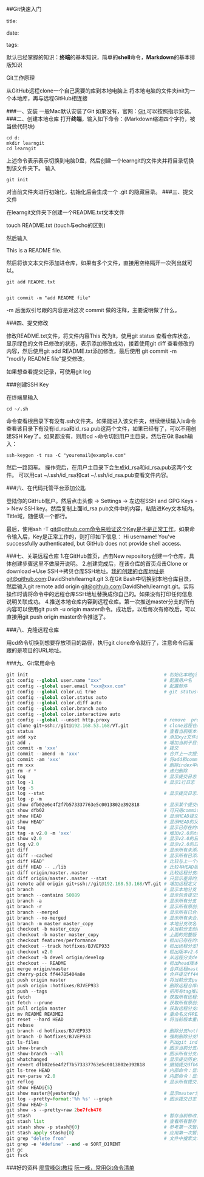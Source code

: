 ##Git快速入门

title:

date:

tags:

 
默认已经掌握的知识：**终端**的基本知识，简单的**shell**命令，**Markdown**的基本排版知识
 
 
 
 Git工作原理
 
 
 从GitHub远程clone一个自己需要的库到本地电脑上
 将本地电脑的文件夹init为一个本地库，再与远程GitHub相连接

###一、安装
一般Mac默认安装了Git
如果没有，官网：[Git](https://git-scm.com),可以按照指示安装。
###二、创建本地仓库
打开**终端**，输入如下命令：(Markdown缩进四个字符，被当做代码块)
    
    cd d:
    mkdir learngit
    cd learngit

上述命令表示表示切换到电脑D盘，然后创建一个learngit的文件夹并将目录切换到该文件夹下。
输入 
    
    git init
对当前文件夹进行初始化，初始化后会生成一个 .git 的隐藏目录。
###三、提交文件

在learngit文件夹下创建一个README.txt文本文件

touch README.txt
(touch与echo的区别)

然后输入

This is a README file.

然后将该文本文件添加进仓库，如果有多个文件，直接用空格隔开一次列出就可以。

    git add README.txt

 
    git commit -m "add README file"



-m 后面双引号跟的内容是对这次 commit 做的注释，主要说明做了什么。


###四、提交修改

修改README.txt文件，将文件内容This 改为It，使用git status 查看仓库状态，显示绿色的文件已修改的状态，表示添加修改成功，接着使用git diff 查看修改的内容，然后使用git add README.txt添加修改，最后使用 git commit -m "modify README file"提交修改。

如果想查看提交记录，可使用git log

###创建SSH Key

在终端里输入
    
    cd ~/.sh
    
命令查看根目录下有没有.ssh文件夹。如果能进入该文件夹，继续继续输入ls命令查看该目录下有没有id_rsa和id_rsa.pub这两个文件，如果已经有了，可以不用创建SSH Key了。如果都没有，则用cd ~命令切回用户主目录，然后在Git Bash输入：

    ssh-keygen -t rsa -C "youremail@example.com"
然后一路回车。
操作完后，在用户主目录下会生成id_rsa和id_rsa.pub这两个文件。
可以用cat ~/.ssh/id_rsa和cat ~/.ssh/id_rsa.pub查看文件内容。

###六、在代码托管平台添加公匙

登陆你的GitHub帐户。然后点击头像 -> Settings -> 左边栏SSH and GPG Keys -> New SSH key。然后复制上面id_rsa.pub文件中的内容，粘贴进Key文本域内。 Title域，随便填一个都行。


最后，使用ssh -T git@github.com命令来验证这个Key是不是正常工作。如果命令输入后，Key是正常工作的，则打印如下信息：
Hi username! You've successfully authenticated, but GitHub does not provide shell access.

###七、关联远程仓库
1.在GitHub首页，点击New repository创建一个仓库，具体创建步骤这里不做展开说明。
2.创建完成后，在该仓库的首页点击Clone or download->Use SSH->拷贝仓库SSH地址。我的创建的仓库地址是git@github.com:DavidSheh/learngit.git
3.在Git Bash中切换到本地仓库目录，然后输入git remote add origin git@github.com:DavidSheh/learngit.git。实际操作时请将命令中的远程仓库SSH地址替换成你自己的。如果没有打印任何信息说明关联成功。
4.推送本地仓库内容到远程仓库。第一次推送master分支的所有内容可以使用git push -u origin master命令。成功后，以后每次有修改后，可以直接用git push origin master命令推送了。

###八、克隆远程仓库

用cd命令切换到想要存放项目的路径，执行git clone命令就行了，注意命令后面跟的是项目的URL地址。



###九、Git常用命令

```python
git init                                                  # 初始化本地git仓库（创建新仓库）
git config --global user.name "xxx"                       # 配置用户名
git config --global user.email "xxx@xxx.com"              # 配置邮件
git config --global color.ui true                         # git status等命令自动着色
git config --global color.status auto
git config --global color.diff auto
git config --global color.branch auto
git config --global color.interactive auto
git config --global --unset http.proxy                    # remove  proxy configuration on git
git clone git+ssh://git@192.168.53.168/VT.git             # clone远程仓库
git status                                                # 查看当前版本状态（是否修改）
git add xyz                                               # 添加xyz文件至index
git add .                                                 # 增加当前子目录下所有更改过的文件至index
git commit -m 'xxx'                                       # 提交
git commit --amend -m 'xxx'                               # 合并上一次提交（用于反复修改）
git commit -am 'xxx'                                      # 将add和commit合为一步
git rm xxx                                                # 删除index中的文件
git rm -r *                                               # 递归删除
git log                                                   # 显示提交日志
git log -1                                                # 显示1行日志 -n为n行
git log -5
git log --stat                                            # 显示提交日志及相关变动文件
git log -p -m
git show dfb02e6e4f2f7b573337763e5c0013802e392818         # 显示某个提交的详细内容
git show dfb02                                            # 可只用commitid的前几位
git show HEAD                                             # 显示HEAD提交日志
git show HEAD^                                            # 显示HEAD的父（上一个版本）的提交日志 ^^为上两个版本 ^5为上5个版本
git tag                                                   # 显示已存在的tag
git tag -a v2.0 -m 'xxx'                                  # 增加v2.0的tag
git show v2.0                                             # 显示v2.0的日志及详细内容
git log v2.0                                              # 显示v2.0的日志
git diff                                                  # 显示所有未添加至index的变更
git diff --cached                                         # 显示所有已添加index但还未commit的变更
git diff HEAD^                                            # 比较与上一个版本的差异
git diff HEAD -- ./lib                                    # 比较与HEAD版本lib目录的差异
git diff origin/master..master                            # 比较远程分支master上有本地分支master上没有的
git diff origin/master..master --stat                     # 只显示差异的文件，不显示具体内容
git remote add origin git+ssh://git@192.168.53.168/VT.git # 增加远程定义（用于push/pull/fetch）
git branch                                                # 显示本地分支
git branch --contains 50089                               # 显示包含提交50089的分支
git branch -a                                             # 显示所有分支
git branch -r                                             # 显示所有原创分支
git branch --merged                                       # 显示所有已合并到当前分支的分支
git branch --no-merged                                    # 显示所有未合并到当前分支的分支
git branch -m master master_copy                          # 本地分支改名
git checkout -b master_copy                               # 从当前分支创建新分支master_copy并检出
git checkout -b master master_copy                        # 上面的完整版
git checkout features/performance                         # 检出已存在的features/performance分支
git checkout --track hotfixes/BJVEP933                    # 检出远程分支hotfixes/BJVEP933并创建本地跟踪分支
git checkout v2.0                                         # 检出版本v2.0
git checkout -b devel origin/develop                      # 从远程分支develop创建新本地分支devel并检出
git checkout -- README                                    # 检出head版本的README文件（可用于修改错误回退）
git merge origin/master                                   # 合并远程master分支至当前分支
git cherry-pick ff44785404a8e                             # 合并提交ff44785404a8e的修改
git push origin master                                    # 将当前分支push到远程master分支
git push origin :hotfixes/BJVEP933                        # 删除远程仓库的hotfixes/BJVEP933分支
git push --tags                                           # 把所有tag推送到远程仓库
git fetch                                                 # 获取所有远程分支（不更新本地分支，另需merge）
git fetch --prune                                         # 获取所有原创分支并清除服务器上已删掉的分支
git pull origin master                                    # 获取远程分支master并merge到当前分支
git mv README README2                                     # 重命名文件README为README2
git reset --hard HEAD                                     # 将当前版本重置为HEAD（通常用于merge失败回退）
git rebase
git branch -d hotfixes/BJVEP933                           # 删除分支hotfixes/BJVEP933（本分支修改已合并到其他分支）
git branch -D hotfixes/BJVEP933                           # 强制删除分支hotfixes/BJVEP933
git ls-files                                              # 列出git index包含的文件
git show-branch                                           # 图示当前分支历史
git show-branch --all                                     # 图示所有分支历史
git whatchanged                                           # 显示提交历史对应的文件修改
git revert dfb02e6e4f2f7b573337763e5c0013802e392818       # 撤销提交dfb02e6e4f2f7b573337763e5c0013802e392818
git ls-tree HEAD                                          # 内部命令：显示某个git对象
git rev-parse v2.0                                        # 内部命令：显示某个ref对于的SHA1 HASH
git reflog                                                # 显示所有提交，包括孤立节点
git show HEAD@{5}
git show master@{yesterday}                               # 显示master分支昨天的状态
git log --pretty=format:'%h %s' --graph                   # 图示提交日志
git show HEAD~3
git show -s --pretty=raw 2be7fcb476
git stash                                                 # 暂存当前修改，将所有至为HEAD状态
git stash list                                            # 查看所有暂存
git stash show -p stash@{0}                               # 参考第一次暂存
git stash apply stash@{0}                                 # 应用第一次暂存
git grep "delete from"                                    # 文件中搜索文本“delete from”
git grep -e '#define' --and -e SORT_DIRENT
git gc
git fsck
```
###好的资料
[廖雪峰Git教程](https://www.liaoxuefeng.com/wiki/0013739516305929606dd18361248578c67b8067c8c017b000)
[阮一峰，常用Git命令清单](http://www.ruanyifeng.com/blog/2015/12/git-cheat-sheet.html)








